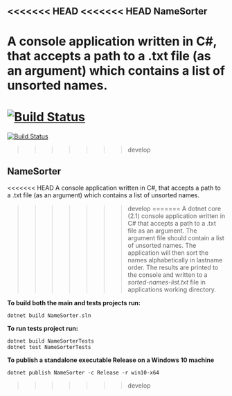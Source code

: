 <<<<<<< HEAD
<<<<<<< HEAD
**NameSorter**
--

A console application written in C#, that accepts a path to a .txt file (as an argument) which contains a list of unsorted names.
=======
[![Build Status](https://travis-ci.org/rbritton1988/name-sorter.svg?branch=master)](https://travis-ci.org/rbritton1988/name-sorter)
=======
﻿[![Build Status](https://travis-ci.org/rbritton1988/name-sorter.svg?branch=master)](https://travis-ci.org/rbritton1988/name-sorter)
>>>>>>> develop

**NameSorter** 
--

<<<<<<< HEAD
A console application written in C#, that accepts a path to a .txt file (as an argument) which contains a list of unsorted names.
>>>>>>> develop
=======
A dotnet core (2.1) console application written in C# that accepts a path to a .txt file as an argument.
The argument file should contain a list of unsorted names.
The application will then sort the names alphabetically in lastname order. 
The results are printed to the console and written to a *sorted-names-list.txt* file in applications working directory.

**To build both the main and tests projects run:**

`dotnet build NameSorter.sln`

**To run tests project run:**

`dotnet build NameSorterTests`\
`dotnet test NameSorterTests`

**To publish a standalone executable Release on a Windows 10 machine**

`dotnet publish NameSorter -c Release -r win10-x64`
>>>>>>> develop
